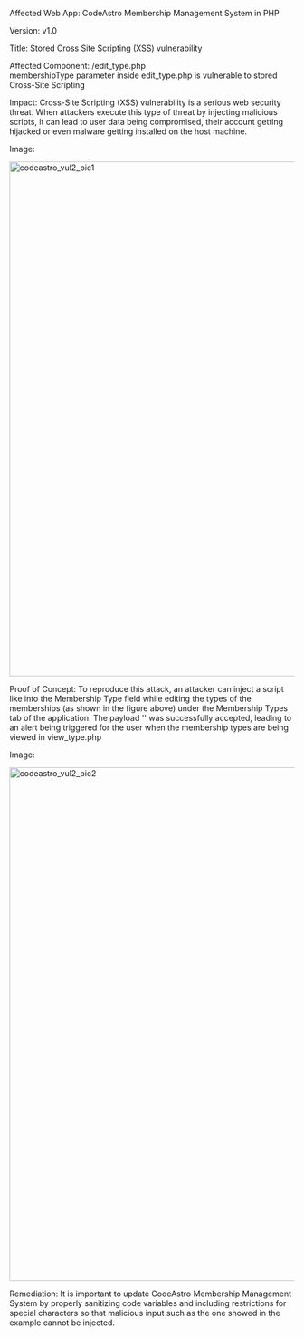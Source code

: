 Affected Web App: CodeAstro Membership Management System in PHP

Version: v1.0

Title: Stored Cross Site Scripting (XSS) vulnerability

Affected Component: /edit_type.php <br>
membershipType parameter inside edit_type.php is vulnerable to stored Cross-Site Scripting

Impact: Cross-Site Scripting (XSS) vulnerability is a serious web security threat. When attackers execute this type of threat by injecting malicious scripts, it can lead to user data being compromised, their account getting hijacked or even malware getting installed on the host machine.

Image: 

<img width="909" alt="codeastro_vul2_pic1" src="https://github.com/user-attachments/assets/b9f48b3b-5f3c-44e0-bdba-ff436b8857bb">


Proof of Concept: To reproduce this attack, an attacker can inject a script like *<script>alert(1)</script>* into the Membership Type field while editing the types of the memberships (as shown in the figure above) under the Membership Types tab of the application. The payload '<script>alert(1)</script>' was successfully accepted, leading to an alert being triggered for the user when the membership types are being viewed in view_type.php

Image:

<img width="907" alt="codeastro_vul2_pic2" src="https://github.com/user-attachments/assets/9d7ba3ab-d85c-486f-818d-2c1ae6d761ab">




Remediation: It is important to update CodeAstro Membership Management System by properly sanitizing code variables and including restrictions for special characters so that malicious input such as the one showed in the example cannot be injected. 
